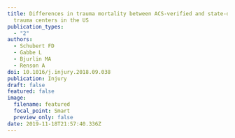 ```yaml
---
title: Differences in trauma mortality between ACS-verified and state-designated
  trauma centers in the US
publication_types:
  - "2"
authors:
  - Schubert FD
  - Gabbe L
  - Bjurlin MA
  - Renson A
doi: 10.1016/j.injury.2018.09.038
publication: Injury
draft: false
featured: false
image:
  filename: featured
  focal_point: Smart
  preview_only: false
date: 2019-11-18T21:57:40.336Z
---
```

